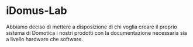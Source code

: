 # iDomus-Lab

Abbiamo deciso di mettere a disposizione di chi voglia creare il proprio sistema di Domotica i nostri prodotti con la documentazione necessaria sia a livello hardware che software.
